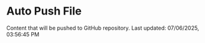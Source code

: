 # Auto Push File

Content that will be pushed to GitHub repository.
Last updated: 07/06/2025, 03:56:45 PM